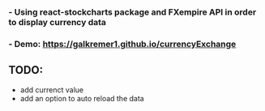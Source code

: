 ### - Using react-stockcharts package and FXempire API in order to display currency data 

### - Demo: https://galkremer1.github.io/currencyExchange

## TODO: 
- add currenct value
- add an option to auto reload the data